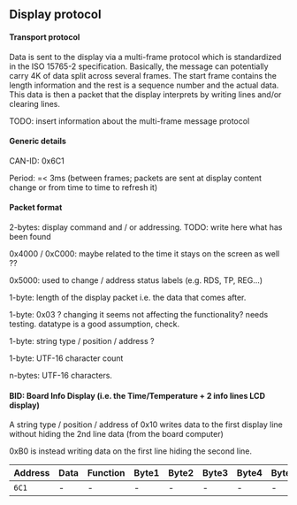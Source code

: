 

## Display protocol

#### Transport protocol

Data is sent to the display via a multi-frame protocol which is standardized in the ISO 15765-2 specification.
Basically, the message can potentially carry 4K of data split across several frames. The start frame contains the length information and the rest is a sequence number and the actual data.
This data is then a packet that the display interprets by writing lines and/or clearing lines.

TODO: insert information about the multi-frame message protocol

#### Generic details

CAN-ID: 0x6C1

Period: =< 3ms (between frames; packets are sent at display content change or from time to time to refresh it)

#### Packet format

2-bytes: display command and / or addressing. TODO: write here what has been found

0x4000 / 0xC000: maybe related to the time it stays on the screen as well ??

0x5000: used to change / address status labels (e.g. RDS, TP, REG...)

1-byte: length of the display packet i.e. the data that comes after.

1-byte: 0x03 ? changing it seems not affecting the functionality? needs testing. datatype is a good assumption, check.

1-byte: string type / position / address ?

1-byte: UTF-16 character count

n-bytes: UTF-16 characters.

####  BID: Board Info Display (i.e. the Time/Temperature + 2 info lines LCD display)

A string type / position / address of 0x10 writes data to the first display line without hiding the 2nd line data (from the board computer)

0xB0 is instead writing data on the first line hiding the second line.

| Address | Data | Function | Byte1 | Byte2 | Byte3 | Byte4 | Byte5 | Byte6 | Byte7 | Byte8 |
| ------- | ---- | -------- | ----- | ----- | ----- | ----- | ----- | ----- | ----- | ----- |
| `6C1` | - | - | - | - | - | - | - | - | - | - |


